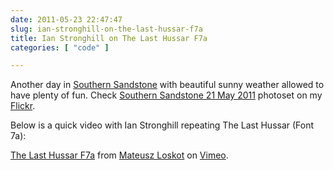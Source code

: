 ```yaml
---
date: 2011-05-23 22:47:47
slug: ian-stronghill-on-the-last-hussar-f7a
title: Ian Stronghill on The Last Hussar F7a
categories: [ "code" ]

---
```


Another day in [Southern Sandstone](http://www.ssbouldering.co.uk/) with beautiful sunny weather allowed to have plenty of fun. Check [Southern Sandstone 21 May 2011](http://www.flickr.com/photos/mloskot/sets/72157626778795308/) photoset on my [Flickr](http://www.flickr.com/photos/mloskot/).

Below is a quick video with Ian Stronghill repeating The Last Hussar (Font 7a):

[The Last Hussar F7a](http://vimeo.com/24088427) from [Mateusz Loskot](http://vimeo.com/mloskot) on [Vimeo](http://vimeo.com).


